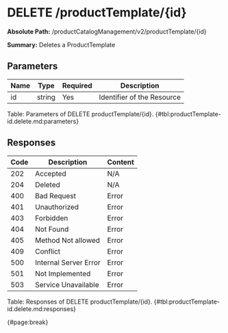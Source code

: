 <!--
    ATTENTION: This file was generated via gradle!
               Do NOT manually edit this file! Any such changes will be overwritten!
-->

# DELETE /productTemplate/{id}

**Absolute Path:** /productCatalogManagement/v2/productTemplate/{id}

**Summary:** Deletes a ProductTemplate

## Parameters

| Name | Type | Required | Description |
| ------ | ------ | --- | ------------ |
| id | string | Yes | Identifier of the Resource |

Table: Parameters of DELETE productTemplate/{id}. {#tbl:productTemplate-id.delete.md:parameters}

## Responses

| Code | Description | Content |
|------|-------------|---------|
| 202 | Accepted | N/A |
| 204 | Deleted | N/A |
| 400 | Bad Request | Error |
| 401 | Unauthorized | Error |
| 403 | Forbidden | Error |
| 404 | Not Found | Error |
| 405 | Method Not allowed | Error |
| 409 | Conflict | Error |
| 500 | Internal Server Error | Error |
| 501 | Not Implemented | Error |
| 503 | Service Unavailable | Error |

Table: Responses of DELETE productTemplate/{id}. {#tbl:productTemplate-id.delete.md:responses}

{#page:break}
